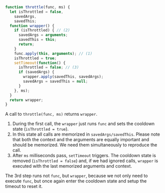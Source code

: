 ```js demo
function throttle(func, ms) {
  let isThrottled = false,
    savedArgs,
    savedThis;
  function wrapper() {
    if (isThrottled) { // (2)
      savedArgs = arguments;
      savedThis = this;
      return;
    }
    func.apply(this, arguments); // (1)
    isThrottled = true;
    setTimeout(function() {
      isThrottled = false; // (3)
      if (savedArgs) {
        wrapper.apply(savedThis, savedArgs);
        savedArgs = savedThis = null;
      }
    }, ms);
  }
  return wrapper;
}
```

A call to `throttle(func, ms)` returns `wrapper`.

1. During the first call, the `wrapper` just runs `func` and sets the cooldown state (`isThrottled = true`).
2. In this state all calls are memorized in `savedArgs/savedThis`. Please note that both the context and the arguments are equally important and should be memorized. We need them simultaneously to reproduce the call.
3. After `ms` milliseconds pass, `setTimeout` triggers. The cooldown state is removed (`isThrottled = false`) and, if we had ignored calls, `wrapper` is executed with the last memorized arguments and context.

The 3rd step runs not `func`, but `wrapper`, because we not only need to execute `func`, but once again enter the cooldown state and setup the timeout to reset it.
